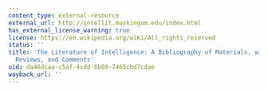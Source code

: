 ```yaml
---
content_type: external-resource
external_url: http://intellit.muskingum.edu/index.html
has_external_license_warning: true
license: https://en.wikipedia.org/wiki/All_rights_reserved
status: ''
title: 'The Literature of Intelligence: A Bibliography of Materials, with Essays,
  Reviews, and Comments'
uid: da46dcaa-c5af-4cdd-8b69-7465cbd7cdae
wayback_url: ''
---
```

